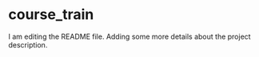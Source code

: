 # course_train
I am editing the README file. Adding some more details about the project description.

